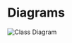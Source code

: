 # Diagrams

![Class Diagram](http://www.plantuml.com/plantuml/proxy?src=https://raw.githubusercontent.com/ocean-perception/mobile_robotics_python/main/docs/UML/instance.puml?token=GHSAT0AAAAAABTZOJMD5ZSL7SVZNSIYTGFOYXWM7IQ)
